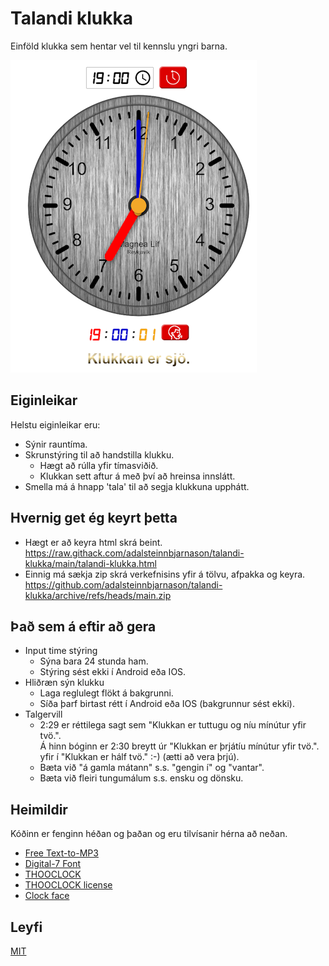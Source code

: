 # Talandi klukka

Einföld klukka sem hentar vel til kennslu yngri barna.

![Klukkan](./resources/readme-snapshot.png)

## Eiginleikar

Helstu eiginleikar eru:

* Sýnir rauntíma.
* Skrunstýring til að handstilla klukku.
  + Hægt að rúlla yfir tímasviðið.
  + Klukkan sett aftur á með því að hreinsa innslátt.
* Smella má á hnapp 'tala' til að segja klukkuna upphátt.

## Hvernig get ég keyrt þetta

* Hægt er að keyra html skrá beint.<br>
https://raw.githack.com/adalsteinnbjarnason/talandi-klukka/main/talandi-klukka.html
* Einnig má sækja zip skrá verkefnisins yfir á tölvu, afpakka og keyra.<br>
https://github.com/adalsteinnbjarnason/talandi-klukka/archive/refs/heads/main.zip

## Það sem á eftir að gera

* Input time stýring
  + Sýna bara 24 stunda ham.
  + Stýring sést ekki í Android eða IOS.
* Hliðræn sýn klukku
  +  Laga reglulegt flökt á bakgrunni.
  +  Síða þarf birtast rétt í Android eða IOS (bakgrunnur sést ekki).
* Talgervill
  + 2:29 er réttilega sagt sem "Klukkan er tuttugu og níu mínútur yfir tvö.".<br>
Á hinn bóginn er 2:30 breytt úr "Klukkan er þrjátíu mínútur yfir tvö.".<br>
yfir í "Klukkan er hálf tvö." :-) (ætti að vera þrjú).
  + Bæta við "á gamla mátann" s.s. "gengin í" og "vantar".
  + Bæta við fleiri tungumálum s.s. ensku og dönsku.

## Heimildir

Kóðinn er fenginn héðan og þaðan og eru tilvísanir hérna að neðan.

* [Free Text-to-MP3](https://ttsmp3.com/)
* [Digital-7 Font](https://fonts2u.com/font-designers/sizenko-alexander.html)
* [THOOCLOCK](https://www.smart-sign.com/thooclock/)
* [THOOCLOCK license](https://github.com/thooyork/thooClock/blob/master/LICENSE)
* [Clock face](https://www.freepik.com/free-photo/lined-metal-background_4102532.htm)

## Leyfi

[MIT](https://choosealicense.com/licenses/mit/)
